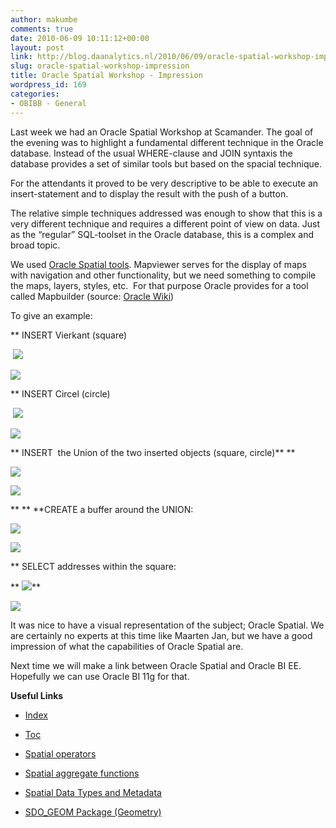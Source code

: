 ```yaml
---
author: makumbe
comments: true
date: 2010-06-09 10:11:12+00:00
layout: post
link: http://blog.daanalytics.nl/2010/06/09/oracle-spatial-workshop-impression/
slug: oracle-spatial-workshop-impression
title: Oracle Spatial Workshop - Impression
wordpress_id: 169
categories:
- OBIBB - General
---
```


Last week we had an Oracle Spatial Workshop at Scamander. The goal of the evening was to highlight a fundamental different technique in the Oracle database.
Instead of the usual WHERE-clause and JOIN syntaxis the database provides a set of similar tools but based on the spacial technique.

For the attendants it proved to be very descriptive to be able to execute an insert-statement and to display the result with the push of a button.

The relative simple techniques addressed was enough to show that this is a very different technique and requires a different point of view on data. Just as the “regular” SQL-toolset in the Oracle database, this is a complex and broad topic.

We used [Oracle Spatial tools](http://www.oracle.com/technology/products/database/sql_developer/index.html). Mapviewer serves for the display of maps with navigation and other functionality, but we need something to compile the maps, layers, styles, etc.  For that purpose Oracle provides for a tool called Mapbuilder (source: [Oracle Wiki](http://wiki.oracle.com/page/Spatial+Tools)[](http://obibb.files.wordpress.com/2010/06/circle1.png)[](http://obibb.files.wordpress.com/2010/06/vierkant-union-circle.png)[](http://obibb.files.wordpress.com/2010/06/buffer1.png)[](http://obibb.files.wordpress.com/2010/06/adressen.png)[](http://obibb.files.wordpress.com/2010/06/select-adressen.png))

To give an example:

** INSERT Vierkant (square)


 [![](http://obibb.files.wordpress.com/2010/06/vierkant.png?w=300)](http://obibb.files.wordpress.com/2010/06/vierkant.png)




[![](http://obibb.files.wordpress.com/2010/06/insert-vierkant.png?w=300)](http://obibb.files.wordpress.com/2010/06/insert-vierkant.png)




** INSERT Circel (circle)


 [![](http://obibb.files.wordpress.com/2010/06/circle1.png?w=300)](http://obibb.files.wordpress.com/2010/06/circle1.png)

[![](http://obibb.files.wordpress.com/2010/06/insert-circle.png?w=300)](http://obibb.files.wordpress.com/2010/06/insert-circle.png)

** INSERT  the Union of the two inserted objects (square, circle)** **

[![](http://obibb.files.wordpress.com/2010/06/vierkant-union-circle.png?w=300)](http://obibb.files.wordpress.com/2010/06/vierkant-union-circle.png)

[![](http://obibb.files.wordpress.com/2010/06/insert-vierkant-union-circle.png?w=300)](http://obibb.files.wordpress.com/2010/06/insert-vierkant-union-circle.png)

** ** **CREATE a buffer around the UNION:

[![](http://obibb.files.wordpress.com/2010/06/buffer1.png?w=300)](http://obibb.files.wordpress.com/2010/06/buffer1.png)

[![](http://obibb.files.wordpress.com/2010/06/create-buffer.png?w=300)](http://obibb.files.wordpress.com/2010/06/create-buffer.png)

** SELECT addresses within the square:

** [![](http://obibb.files.wordpress.com/2010/06/adressen.png?w=300)](http://obibb.files.wordpress.com/2010/06/adressen.png)**

[![](http://obibb.files.wordpress.com/2010/06/select-adressen.png?w=300)](http://obibb.files.wordpress.com/2010/06/select-adressen.png)

It was nice to have a visual representation of the subject; Oracle Spatial. We are certainly no experts at this time like Maarten Jan, but we have a good impression of what the capabilities of Oracle Spatial are.

Next time we will make a link between Oracle Spatial and Oracle BI EE. Hopefully we can use Oracle BI 11g for that.

**Useful Links**



	
  * [Index](http://download.oracle.com/docs/cd/B14117_01/appdev.101/b10826/index.htm)

	
  * [Toc](http://download.oracle.com/docs/cd/B14117_01/appdev.101/b10826/toc.htm)

	
  * [Spatial operators](http://download.oracle.com/docs/cd/B13789_01/appdev.101/b10826/sdo_operat.htm#BGEDACIF)

	
  * [Spatial aggregate functions](http://download.oracle.com/docs/cd/B14117_01/appdev.101/b10826/sdo_aggr.htm)

	
  * [Spatial Data Types and Metadata](http://www.filibeto.org/sun/lib/nonsun/oracle/10.1.0.2/B14117_01/appdev.101/b10826/sdo_objrelschema.htm)

	
  * [SDO_GEOM Package (Geometry)](http://web.deu.edu.tr/doc/oracle/B19306_01/appdev.102/b14255/sdo_objgeom.htm#i856140)


[](http://web.deu.edu.tr/doc/oracle/B19306_01/appdev.102/b14255/sdo_objgeom.htm#i856140)
